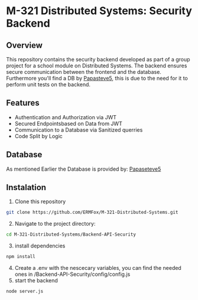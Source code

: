 # M-321 Distributed Systems: Security Backend
## Overview
This repository contains the security backend developed as part of a group project for a school module on Distributed Systems. The backend ensures secure communication between the frontend and the database.
Furthermore you'll find a DB by [Papasteve5](https://github.com/Papasteve5), this is due to the need for it to perform unit tests on the backend.
## Features
- Authentication and Authorization via JWT
- Secured Endpointsbased on Data from JWT
- Communication to a Database via Sanitized querries
- Code Split by Logic
## Database
As mentioned Earlier the Database is provided by: [Papaseteve5](https://github.com/Papasteve5)
## Instalation
1. Clone this repository
```bash
git clone https://github.com/ERMFox/M-321-Distributed-Systems.git
```
2. Navigate to the project directory:
```bash
cd M-321-Distributed-Systems/Backend-API-Security
```
3. install dependencies
```bash
npm install
```
4. Create a .env with the nescecary variables, you can find the needed ones in /Backend-API-Security/config/config.js
5. start the backend
```bash
node server.js
```
